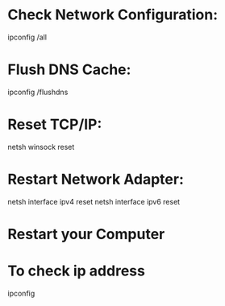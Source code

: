 # Check Network Configuration:
ipconfig /all

# Flush DNS Cache:
ipconfig /flushdns

# Reset TCP/IP:
netsh winsock reset

# Restart Network Adapter:
netsh interface ipv4 reset
netsh interface ipv6 reset

# Restart your Computer

# To check ip address
ipconfig

